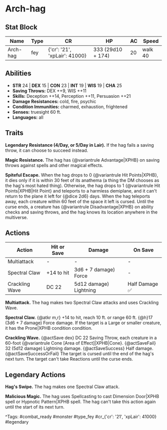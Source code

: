 # Arch-hag

## Stat Block

| Name | Type | CR | HP | AC | Speed |
|------|------|----|----|----|-------|
| Arch-hag | fey | {'cr': '21', 'xpLair': 41000} | 333 (29d10 + 174) | 20 | walk 40 |

## Abilities

- **STR** 24 | **DEX** 15 | **CON** 23 | **INT** 19 | **WIS** 19 | **CHA** 25
- **Saving Throws:** DEX ++9, WIS ++11  
- **Skills:** Deception ++14, Perception ++11, Persuasion ++21  
- **Damage Resistances:** cold, fire, psychic  
- **Condition Immunities:** charmed, exhaustion, frightened  
- **Senses:** truesight 60 ft.  
- **Languages:** all

## Traits

**Legendary Resistance (4/Day, or 5/Day in Lair).** If the hag fails a saving throw, it can choose to succeed instead.

**Magic Resistance.** The hag has {@variantrule Advantage|XPHB} on saving throws against spells and other magical effects.

**Spiteful Escape.** When the hag drops to 0 {@variantrule Hit Points|XPHB}, it dies only if it is within 30 feet of its anathema (a thing the DM chooses as the hag's most hated thing). Otherwise, the hag drops to 1 {@variantrule Hit Points|XPHB|Hit Point} and teleports to a harmless demiplane, and it can't return to the plane it left for {@dice 2d6} days. When the hag teleports away, each creature within 60 feet of the space it left is cursed. Until the curse ends, a creature has {@variantrule Disadvantage|XPHB} on ability checks and saving throws, and the hag knows its location anywhere in the multiverse.


## Actions

| Action | Hit or Save | Damage | On Save |
|--------|--------------|--------|----------|
| Multiattack | - | - | - |
| Spectral Claw | +14 to hit | 3d6 + 7 damage) Force | - |
| Crackling Wave | DC 22 | 5d12 damage) Lightning | Half Damage ✅ |

**Multiattack.** The hag makes two Spectral Claw attacks and uses Crackling Wave.

**Spectral Claw.** {@atkr m,r} +14 to hit, reach 10 ft. or range 60 ft. {@h}17 (3d6 + 7 damage) Force damage. If the target is a Large or smaller creature, it has the Prone|XPHB condition condition.

**Crackling Wave.** {@actSave dex} DC 22 Saving Throw, each creature in a 60-foot {@variantrule Cone [Area of Effect]|XPHB|Cone}. {@actSaveFail} 32 (5d12 damage) Lightning damage. {@actSaveSuccess} Half damage. {@actSaveSuccessOrFail} The target is cursed until the end of the hag's next turn. The target can't take Reactions until the curse ends.

## Legendary Actions

**Hag's Swipe.** The hag makes one Spectral Claw attack.

**Malicious Magic.** The hag uses Spellcasting to cast Dimension Door|XPHB spell or Hypnotic Pattern|XPHB spell. The hag can't take this action again until the start of its next turn.



^Tags: #combat_ready #monster #type_fey #cr_{'cr': '21', 'xpLair': 41000} #legendary